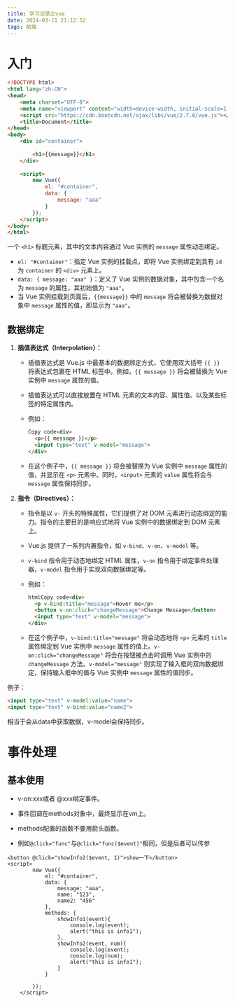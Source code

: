```yaml
---
title: 学习记录之vue
date: 2024-03-11 21:12:52
tags: 前端
---
```


# 入门

```html
<!DOCTYPE html>
<html lang="zh-CN">
<head>
    <meta charset="UTF-8">
    <meta name="viewport" content="width=device-width, initial-scale=1.0">
    <script src="https://cdn.bootcdn.net/ajax/libs/vue/2.7.0/vue.js"></script>
    <title>Document</title>
</head>
<body>
    <div id="container">
        
        <h1>{{message}}</h1>
    </div>
    
    <script>
        new Vue({
            el: "#container",
            data: {
                message: "aaa"
            }
        });
    </script>
</body>
</html>
```

一个 `<h1>` 标题元素，其中的文本内容通过 Vue 实例的 `message` 属性动态绑定。

- `el: "#container"`：指定 Vue 实例的挂载点，即将 Vue 实例绑定到具有 `id` 为 `container` 的 `<div>` 元素上。
- `data: { message: "aaa" }`：定义了 Vue 实例的数据对象，其中包含一个名为 `message` 的属性，其初始值为 `"aaa"`。
- 当 Vue 实例挂载到页面后，`{{message}}` 中的 `message` 将会被替换为数据对象中 `message` 属性的值，即显示为 `"aaa"`。

## 数据绑定

1. **插值表达式（Interpolation）：**

   - 插值表达式是 Vue.js 中最基本的数据绑定方式，它使用双大括号 `{{ }}` 将表达式包裹在 HTML 标签中。例如，`{{ message }}` 将会被替换为 Vue 实例中 `message` 属性的值。

   - 插值表达式可以直接放置在 HTML 元素的文本内容、属性值、以及某些标签的特定属性内。

   - 例如：

     ```html
     Copy code<div>
       <p>{{ message }}</p>
       <input type="text" v-model="message">
     </div>
     ```

   - 在这个例子中，`{{ message }}` 将会被替换为 Vue 实例中 `message` 属性的值，并显示在 `<p>` 元素中。同时，`<input>` 元素的 `value` 属性将会与 `message` 属性保持同步。

2. **指令（Directives）：**

   - 指令是以 `v-` 开头的特殊属性，它们提供了对 DOM 元素进行动态绑定的能力。指令的主要目的是响应式地将 Vue 实例中的数据绑定到 DOM 元素上。

   - Vue.js 提供了一系列内置指令，如 `v-bind`、`v-on`、`v-model` 等。

   - `v-bind` 指令用于动态地绑定 HTML 属性，`v-on` 指令用于绑定事件处理器，`v-model` 指令用于实现双向数据绑定等。

   - 例如：

     ```html
     htmlCopy code<div>
       <p v-bind:title="message">Hover me</p>
       <button v-on:click="changeMessage">Change Message</button>
       <input type="text" v-model="message">
     </div>
     ```

   - 在这个例子中，`v-bind:title="message"` 将会动态地将 `<p>` 元素的 `title` 属性绑定到 Vue 实例中 `message` 属性的值上。`v-on:click="changeMessage"` 将会在按钮被点击时调用 Vue 实例中的 `changeMessage` 方法。`v-model="message"` 则实现了输入框的双向数据绑定，保持输入框中的值与 Vue 实例中 `message` 属性的值同步。

例子：

```html
<input type="text" v-model:value="name">
<input type="text" v-bind:value="name2">
```

相当于会从data中获取数据，v-model会保持同步。

# 事件处理

## 基本使用

+ v-on:xxx或者 @xxx绑定事件。

+ 事件回调在methods对象中，最终显示在vm上。
+ methods配置的函数不要用箭头函数。
+ 例如`@click="func"`与`@click="func($event)"`相同，但是后者可以传参

```vue
<button @click="showInfo2($event, 1)">show一下</button>
<script>
        new Vue({
            el: "#container",
            data: {
                message: "aaa",
                name: "123",
                name2: "456"
            },
            methods: {
                showInfo1(event){
                    console.log(event);
                    alert("this is info1");
                },
                showInfo2(event, num){
                    console.log(event);
                    console.log(num);
                    alert("this is info1");
                }
            }
            
        });
    </script>
```

